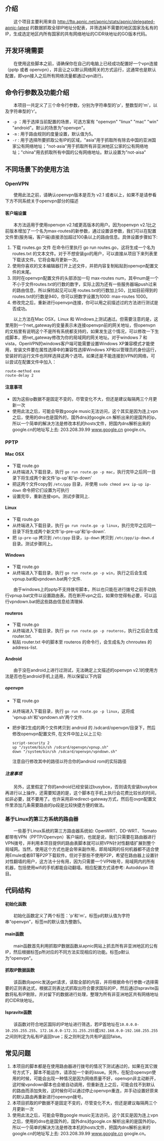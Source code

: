 ## 介绍

&#160; &#160; &#160; &#160;这个项目主要利用来自 http://ftp.apnic.net/apnic/stats/apnic/delegated-apnic-latest 的数据抓取全球IP地址分配表，并筛选掉不需要的地区国家及私有的IP，生成选定地区内所有国家的共有网络地址的CIDR块地址的GO版本代码。

## 开发环境需要

&#160; &#160; &#160; &#160;在使用这些脚本之前，请确保你在自己的电脑上已经成功配置好一个vpn连接（pptp 或者 openvpn），并且让之以默认网络网关的方式运行，这通常也是默认配置，即vpn接入之后所有网络流量都通过vpn进行。

## 命令行参数及功能介绍
&#160; &#160; &#160; &#160;本项目一共定义了三个命令行参数，分别为字符串型的'p'，整数型的'm'，以及字符串型的'r'。

+ `-p` ：用于选择当前配置的场景，可选方案有 "openvpn" "linux" "mac" "win" "android"。默认的场景为"openvpn"。
+ `-m` : 用于路由规则的度量设置，默认值为5。
+ `-r` : 用于选择所要抓取公有IP的区域，"asia"用于抓取所有除去中国的亚洲国家公有网络地址；"not-asia"用于抓取所有非亚洲地区公家的公有网络地址；"china"用去抓取所有中国的公有网络地址。默认设置为"not-aisa"

## 不同场景下的使用方法

### OpenVPN

&#160; &#160; &#160; &#160;使用此法之前，请确认openvpn版本是否为 v2.1 或者以上，如果不是请参看下方不同系统关于openvpn部分的描述

#### 客户端设置

&#160; &#160; &#160; &#160;本方法适用于使用openvpn v2.1或更高版本的用户。因为openvpn v2.1比之前版本增加了一个名为max-routes的新参数，通过设置该参数，我们可以在配置文件里(服务端，客户端)直接添加超过100条以上的路由信息。具体设置步骤如下:

1. 下载 routes.go 文件
 在命令行里执行 go run routes.go，这将生成一个名为 routes.txt 的文本文件。对于不想安装go的用户，可以直接从项目下来列表里下载该文件。它将会每月更新一次。
2. 使用你喜欢的文本编辑器打开上述文件，并把内容复制粘贴到openvpn配置文件的末尾。
3. 同时在openvpn配置文件的头部添加一句 max-routes num，其中num是一个不小于文件routes.txt的行数的数字，实际上因为还有一些服务器端push过来的路由信息，所以保险起见可以用 routes.txt的行数加上50，比如目前得到的routes.txt的行数是940，你可以把数字设置为1000: max-routes 1000。
4. 修改完之后，重新进行openvpn连接，你可以用之前描述过的方法进行测试是否成功。

&#160; &#160; &#160; &#160;以上方法在Mac OSX，Linux 和 Windows上测试通过。但需要注意的是，这里用到一个net_gateway的变量表示未连接openvpn前的网关地址，但openvpn的文档里有说明这个不是所有系统都支持的，如果发生这个情况，可以修改一下生成脚本，把net_gateway修改为你的局域网的网关地址。对于windows 7 和 vista，OpenVPN的windows客户端可能需要设置Windows XP兼容模式才能使用，安装文件要在属性选择中的兼容性选择Windows XP和以管理员的身份运行，安装好的运行文件也同样选择这两个选项。如果还是不能连接到VPN的网络，可以尝试在配置文件中加入：

```
route-method exe
route-delay 2
```

#### 注意事项

* 因为这些ip数据不是固定不变的，尽管变化不大，但还是建议每隔两三个月更新一次
* 使用此法之后，可能会导致google music无法访问，这个其实是因为连上vpn之后，使用的dns也是国外的，国外dns对google.cn 解析出来的是国外的ip，所以一个简单的解决方法是修改本机的hosts文件，把国内dns解析出来的google.cn的地址写上去: 203.208.39.99 www.google.cn google.cn。

### PPTP

#### Mac OSX

* 下载 route.go
* 从终端进入下载目录，执行 `go run route.go -p mac`，执行完毕之后同一目录下将生成两个新文件'ip-up'和'ip-down'
* 把这两个文件copy到 `/etc/ppp` 目录，并使用 `sudo chmod a+x ip-up ip-down` 命令把它们设置为可执行
* 设置完毕，重新连接vpn。测试步骤同上.

#### Linux

* 下载 route.go
* 从终端进入下载目录，执行 `go run route.go -p linux`，执行完毕之后同一目录下将生成两个新文件'ip-pre-up'和'ip-down'.
* 把 `ip-pre-up` 拷贝到 `/etc/ppp` 目录，`ip-down` 拷贝到 `/etc/ppp/ip-down.d` 目录。测试步骤同上。

#### Windows

* 下载 route.go
* 从终端进入下载目录，执行 `go run route.go -p win`，执行之后会生成vpnup.bat和vpndown.bat两个文件.

&#160; &#160; &#160; &#160;由于windows上的pptp不支持拨号脚本，所以也只能在进行拨号之前手动执行vpnup.bat文件以设置路由表。而在断开vpn之后，如果你觉得有必要，可以运行vpndown.bat把这些路由信息给清理掉.

#### routeros

* 下载 route.go
* 从终端进入下载目录，执行 `go run route.go -p routeros`，执行之后会生成 router.txt.
* 粘贴 router.txt 中的脚本至 routeros 的命令行，会生成名为 chnroutes 的 address-list.


#### Android

&#160; &#160; &#160; &#160;由于没在android上进行过测试，无法确定上文描述的openvpn v2.1的使用方法是否也在android手机上适用，所以保留以下内容

##### openvpn


* 下载 route.go
* 从终端进入下载目录，执行 `go run route.go -p linux`，这将成
  'vpnup.sh'和'vpndown.sh'两个文件.
* 把步骤2生成的两个文件拷贝到 android 的 /sdcard/openvpn/目录下，然后修改openvpn配置文件,
  在文件中加上以上三句:

  ```
  script-security 2
  up "/system/bin/sh /sdcard/openvpn/vpnup.sh"
  down "/system/bin/sh /sdcard/openvpn/vpndown.sh"
  ```

  注意自行修改其中的路径以符合你的android rom的实际路径
  
##### 注意事项

&#160; &#160; &#160; &#160;另外，这里假定了你的android已经安装过busybox，否则请先安装busybox再进行以上操作，还需要知道的是，这个脚本在手机上执行会花费比较长的时间，如非必要，就不要用了。也许采用非redirect-gateway方式，然后在ovpn配置文件里添加几条需要路由的ip段是比较快捷方便的做法。

### 基于Linux的第三方系统的路由器

&#160; &#160; &#160; &#160;一些基于Linux系统的第三方路由器系统如: OpenWRT、DD-WRT、Tomato都带有VPN（PPTP/Openvpn）客户端的，也就是说，我们只需要在路由器进行VPN拨号，并利用本项目提供的路由表脚本就可以把VPN针对性翻墙扩展到整个局域网。当然，使用这个方式也是会带来副作用，即局域网的任何机器都不适合使用Emule或者BT等P2P下载软件。但对于那些不使用P2P，希望在路由器上设置针对性翻墙的用户，这方法十分有用，因为只需要一个VPN帐号，局域网内的所有机器，包括使用wifi的手机都能自动翻墙。相应配置方式请参考: Autoddvpn 项目。

## 代码结构

#### 初始化函数

&#160; &#160; &#160; &#160;初始化函数定义了两个标签：'p'和'm'。标签p的默认值为字符串“openvpn”，标签m的默认值为整数5。

#### main函数

&#160; &#160; &#160; &#160;main函数首先利用抓取IP数据函数从apnic网站上抓去所有非亚洲地区的公有IP，然后根据标签p所对应的不同方法实现相应的功能。标签p默认为“openvpn”。

#### 抓取IP数据函数

&#160; &#160; &#160; &#160;该函数向apnic发送get请求，读取全部的内容，并将根据命令行参数-r选择需要的正则表达式，根据正则表达式抓取出符合要求国际的IP，然后通过Ispravite函数将私有IP剔除，并对留下的数据进行处理，整理为所有非亚洲地区共有网络地址的CIDR块地址。

#### Ispravite函数
&#160; &#160; &#160; &#160;该函数对符合地区国际的IP地址进行筛选，若IP首地址在`10.0.0.0-10.255.255.255`、`172.16.0.0-172.31.255.255`或`192.168.0.0-192.168.255.255`之间则判定为私有IP返回true；反之则判定为共有IP返回false。


## 常见问题

1. 本项目的脚本都是在使用路由器进行拨号的情况下测试通过的，如果在其它拨号方式下，脚本不能运作，请添加一个新的issue。另外，在配合openvpn使用的时候，可能会出现一种情况是因为网络质量不好，openvpn非主动断开，这时候vpndown脚本也会被自动调用，但重新连上之后，可能会找不到默认的路由而添加失败，这时候你可以通过停止openvpn重连，并手动设置好原来的默认路由再重新进行openvpn拨号。
2. 本项目抓取的IP数据不是固定不变的，尽管变化不大，但还是建议每隔两三个月更新一次
3. 使用此法之后，可能会导致google music无法访问，这个其实是因为连上vpn之后，使用的dns也是国外的，国外dns对google.cn 解析出来的是国外的ip，所以一个简单的解决方法是修改本机的hosts文件，把国内dns解析出来的google.cn的地址写上去: 203.208.39.99 www.google.cn google.cn。

